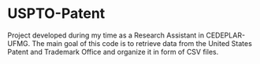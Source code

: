 # USPTO-Patent
Project developed during my time as a Research Assistant in CEDEPLAR-UFMG. The main goal of this code is to retrieve data from the United States Patent and Trademark Office and organize it in form of CSV files.
